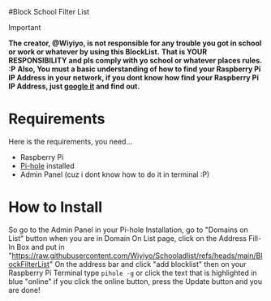 #Block School Filter List
> [!IMPORTANT]
**The creator, @Wiyiyo, is not responsible for any trouble you got in school or work or whatever by using this BlockList.**
**That is YOUR RESPONSIBILITY and pls comply with yo school or whatever places rules. :P**
**Also, You must a basic understanding of how to find your Raspberry Pi**
**IP Address in your network, if you dont know how find**
**your Raspberry Pi IP Address, just [google it](https://letmegooglethat.com/?q=how+to+find+your+Raspberry+Pi+IP+Address) and find out.**
# Requirements
Here is the requirements, you need...

* Raspberry Pi
* [Pi-hole](https://pi-hole.net/) installed
* Admin Panel (cuz i dont know how to do it in terminal :P)


# How to Install

So go to the Admin Panel in your Pi-hole Installation,
go to "Domains on List" button
when you are in Domain On List page, click on the Address Fill-In Box and put in "https://raw.githubusercontent.com/Wiyiyo/Schooladlist/refs/heads/main/BlockFilterList"
On the address bar and click "add blocklist"
then on your Raspberry Pi Terminal
type `pihole -g` or click the text that is highlighted in blue "online"
if you click the online button, press the Update button and you are done!
